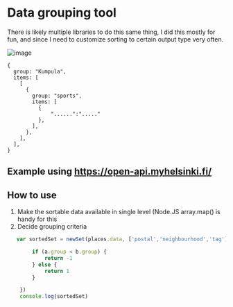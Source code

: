 
# Data grouping tool

There is likely multiple libraries to do this same thing, I did this mostly for fun, and since I need to customize sorting to certain output type very often.

![image](https://user-images.githubusercontent.com/58001986/146882914-5a1e0695-ae78-463a-b976-c91953cc0ef8.png)


```JS
{
  group: "Kumpula",
  items: [
    [
      {
        group: "sports",
        items: [
          {
              "......":"....."
          },
        ],
      },
    ],
  ],
}
```

## Example using https://open-api.myhelsinki.fi/

## How to use
1. Make the sortable data available in single level (Node.JS array.map() is handy for this
2. Decide grouping criteria

```js
   var sortedSet = newSet(places.data, ['postal','neighbourhood','tag']).sort((a,b) => {

        if (a.group < b.group) {
            return -1
        } else {
            return 1
        }

    })
    console.log(sortedSet)
```

